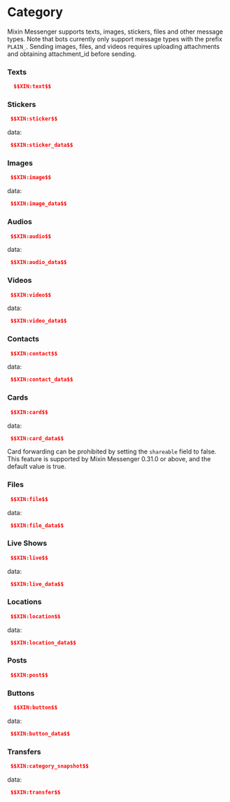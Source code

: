 # Category

Mixin Messenger supports texts, images, stickers, files and other message types. Note that bots currently only support message types with the prefix `PLAIN_`. Sending images, files, and videos requires uploading attachments and obtaining attachment_id before sending.

### Texts

```json
  $$XIN:text$$
```

### Stickers

```json
 $$XIN:sticker$$
```

data:

```json
 $$XIN:sticker_data$$
```

### Images

```json
 $$XIN:image$$
```

data:

```json
 $$XIN:image_data$$
```

### Audios

```json
 $$XIN:audio$$
```

data:

```json
 $$XIN:audio_data$$
```

### Videos

```json
 $$XIN:video$$
```

data:

```json
 $$XIN:video_data$$
```

### Contacts

```json
 $$XIN:contact$$
```

data:

```json
 $$XIN:contact_data$$
```

### Cards

```json
 $$XIN:card$$
```

data:

```json
 $$XIN:card_data$$
```

Card forwarding can be prohibited by setting the `shareable` field to false. This feature is supported by Mixin Messenger 0.31.0 or above, and the default value is true.

### Files

```json
 $$XIN:file$$
```

data:

```json
 $$XIN:file_data$$
```

### Live Shows

```json
 $$XIN:live$$
```

data:

```json
 $$XIN:live_data$$
```

### Locations

```json
 $$XIN:location$$
```

data:

```json
 $$XIN:location_data$$
```

### Posts

```json
 $$XIN:post$$
```

### Buttons

```json
  $$XIN:button$$
```

data:

```json
 $$XIN:button_data$$
```

### Transfers

```json
 $$XIN:category_snapshot$$
```

data:

```json
 $$XIN:transfer$$
```

